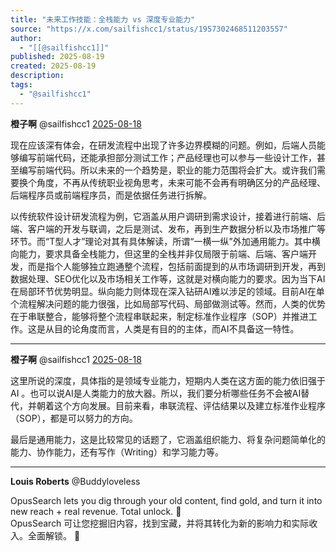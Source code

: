 ```yaml
---
title: "未来工作技能：全栈能力 vs 深度专业能力"
source: "https://x.com/sailfishcc1/status/1957302468511203557"
author:
  - "[[@sailfishcc1]]"
published: 2025-08-19
created: 2025-08-19
description:
tags:
  - "@sailfishcc1"
---
```

**橙子啊** @sailfishcc1 [2025-08-18](https://x.com/sailfishcc1/status/1957302468511203557)

现在应该深有体会，在研发流程中出现了许多边界模糊的问题。例如，后端人员能够编写前端代码，还能承担部分测试工作；产品经理也可以参与一些设计工作，甚至编写前端代码。所以未来的一个趋势是，职业的能力范围将会扩大。或许我们需要换个角度，不再从传统职业视角思考，未来可能不会再有明确区分的产品经理、后端程序员或前端程序员，而是依据任务进行拆解。

以传统软件设计研发流程为例，它涵盖从用户调研到需求设计，接着进行前端、后端、客户端的开发与联调，之后是测试、发布，再到生产数据分析以及市场推广等环节。而“T型人才”理论对其有具体解读，所谓“一横一纵”外加通用能力。其中横向能力，要求具备全栈能力，但这里的全栈并非仅局限于前端、后端、客户端开发，而是指个人能够独立跑通整个流程，包括前面提到的从市场调研到开发，再到数据处理、SEO优化以及市场相关工作等，这就是对横向能力的要求。因为当下AI在局部环节优势明显。纵向能力则体现在深入钻研AI难以涉足的领域。目前AI在单个流程解决问题的能力很强，比如局部写代码、局部做测试等。然而，人类的优势在于串联整合，能够将整个流程串联起来，制定标准作业程序（SOP）并推进工作。这是从目的论角度而言，人类是有目的的主体，而AI不具备这一特性。

---

**橙子啊** @sailfishcc1 [2025-08-18](https://x.com/sailfishcc1/status/1957302589374275897)

这里所说的深度，具体指的是领域专业能力，短期内人类在这方面的能力依旧强于AI 。也可以说AI是人类能力的放大器。所以，我们要分析哪些任务不会被AI替代，并朝着这个方向发展。目前来看，串联流程、评估结果以及建立标准作业程序（SOP），都是可以努力的方向。

最后是通用能力，这是比较常见的话题了，它涵盖组织能力、将复杂问题简单化的能力、协作能力，还有写作（Writing）和学习能力等。

---

**Louis Roberts** @Buddyloveless

OpusSearch lets you dig through your old content, find gold, and turn it into new reach + real revenue. Total unlock. 🚀  
OpusSearch 可让您挖掘旧内容，找到宝藏，并将其转化为新的影响力和实际收入。全面解锁。 🚀
